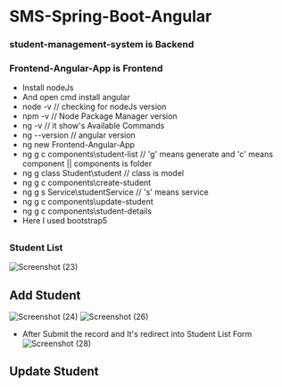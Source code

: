 # SMS-Spring-Boot-Angular
### student-management-system is Backend
### Frontend-Angular-App is Frontend
* Install nodeJs
* And open cmd install angular
* node -v  // checking for nodeJs version
* npm -v   // Node Package Manager version
* ng -v   // it show's Available Commands
* ng --version // angular version
* ng new Frontend-Angular-App
* ng g c components\student-list // 'g' means generate and 'c' means component || components is folder
* ng g class Student\student // class is model
* ng g c components\create-student
* ng g s Service\studentService // 's' means service
* ng g c components\update-student
* ng g c components\student-details
* Here I used bootstrap5
##
### Student List
![Screenshot (23)](https://user-images.githubusercontent.com/80576654/165937714-6e4990fe-8160-438f-861f-ea3bcc8dd92d.png)
##

## Add Student
![Screenshot (24)](https://user-images.githubusercontent.com/80576654/165937798-142fd290-7c42-4a5f-b5af-9bc8d9a34bc6.png)
![Screenshot (26)](https://user-images.githubusercontent.com/80576654/165937821-021d93ff-9f72-4c31-bbcc-240013483139.png)

* After Submit the record and It's redirect into Student List Form
![Screenshot (28)](https://user-images.githubusercontent.com/80576654/165937915-54eb3d38-50ce-48a9-8900-5b5a881d4f4d.png)

## Update Student
